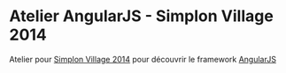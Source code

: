 # Atelier AngularJS - Simplon Village 2014

Atelier pour [Simplon Village 2014](http://simplon-village.com/) pour découvrir le framework [AngularJS](https://angularjs.org/)